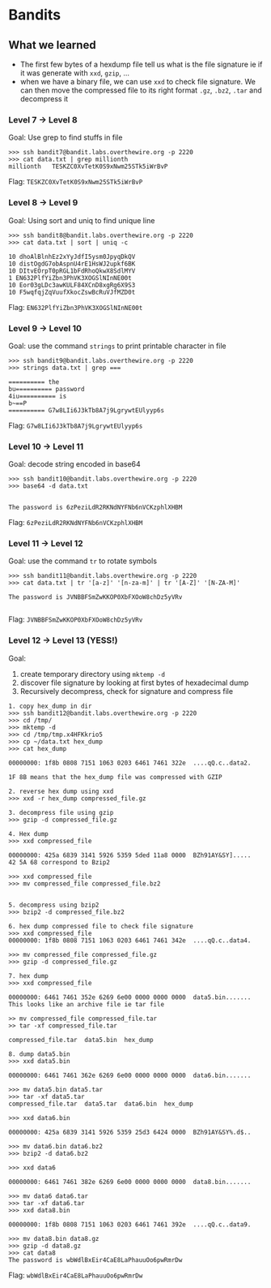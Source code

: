 # Bandits 


## What we learned

- The first few bytes of a hexdump file tell us what is the file signature 
  ie if it was generate with `xxd`, `gzip`, ...
- when we have a binary file, we can use `xxd` to check file signature. We can 
  then move the compressed file to its right format `.gz`, `.bz2`, `.tar` 
  and decompress it



### Level 7 -> Level 8

Goal: Use grep to find stuffs in file

```
>>> ssh bandit7@bandit.labs.overthewire.org -p 2220
>>> cat data.txt | grep millionth
millionth	TESKZC0XvTetK0S9xNwm25STk5iWrBvP

```

Flag: `TESKZC0XvTetK0S9xNwm25STk5iWrBvP`


### Level 8 -> Level 9


Goal: Using sort and uniq to find unique line

```
>>> ssh bandit8@bandit.labs.overthewire.org -p 2220
>>> cat data.txt | sort | uniq -c

10 dhoAlBlnhEz2xYyJdfI5ysm0JpyqDkQV
10 distOgdG7obAspnU4rE1HsWJ2upkf6BK
10 DItvEOrpT0pRGL1bFdRhoQkwX8SdlMYV
1 EN632PlfYiZbn3PhVK3XOGSlNInNE00t
10 Eor03gLDc3awKULF84XCnD8xgRg6X9S3
10 F5wqfqjZqVuufXkocZswBcRuVJfMZD0t

```

Flag: `EN632PlfYiZbn3PhVK3XOGSlNInNE00t`


### Level 9 -> Level 10

Goal: use the command `strings` to print printable character in file

```
>>> ssh bandit9@bandit.labs.overthewire.org -p 2220
>>> strings data.txt | grep ===

========== the
bu========== password
4iu========== is
b~==P
========== G7w8LIi6J3kTb8A7j9LgrywtEUlyyp6s

```

Flag: `G7w8LIi6J3kTb8A7j9LgrywtEUlyyp6s`


### Level 10 -> Level 11


Goal: decode string encoded in base64


```
>>> ssh bandit10@bandit.labs.overthewire.org -p 2220
>>> base64 -d data.txt


The password is 6zPeziLdR2RKNdNYFNb6nVCKzphlXHBM
```

Flag: `6zPeziLdR2RKNdNYFNb6nVCKzphlXHBM`


### Level 11 -> Level 12


Goal: use the command `tr` to rotate symbols


```
>>> ssh bandit11@bandit.labs.overthewire.org -p 2220
>>> cat data.txt | tr '[a-z]' '[n-za-m]' | tr '[A-Z]' '[N-ZA-M]'

The password is JVNBBFSmZwKKOP0XbFXOoW8chDz5yVRv


```

Flag: `JVNBBFSmZwKKOP0XbFXOoW8chDz5yVRv`


### Level 12 -> Level 13 (YESS!)


Goal: 

1. create temporary directory using `mktemp -d`
2. discover file signature by looking at first bytes of hexadecimal dump
3. Recursively decompress, check for signature and compress file 



```
1. copy hex_dump in dir
>>> ssh bandit12@bandit.labs.overthewire.org -p 2220
>>> cd /tmp/
>>> mktemp -d
>>> cd /tmp/tmp.x4HFKkrio5
>>> cp ~/data.txt hex_dump
>>> cat hex_dump

00000000: 1f8b 0808 7151 1063 0203 6461 7461 322e  ....qQ.c..data2.

1F 8B means that the hex_dump file was compressed with GZIP

2. reverse hex dump using xxd
>>> xxd -r hex_dump compressed_file.gz

3. decompress file using gzip
>>> gzip -d compressed_file.gz

4. Hex dump
>>> xxd compressed_file 

00000000: 425a 6839 3141 5926 5359 5ded 11a8 0000  BZh91AY&SY].....
42 5A 68 correspond to Bzip2

>>> xxd compressed_file 
>>> mv compressed_file compressed_file.bz2


5. decompress using bzip2
>>> bzip2 -d compressed_file.bz2

6. hex dump compressed file to check file signature
>>> xxd compressed_file
00000000: 1f8b 0808 7151 1063 0203 6461 7461 342e  ....qQ.c..data4.

>>> mv compressed_file compressed_file.gz
>>> gzip -d compressed_file.gz

7. hex dump
>>> xxd compressed_file

00000000: 6461 7461 352e 6269 6e00 0000 0000 0000  data5.bin.......
This looks like an archive file ie tar file

>> mv compressed_file compressed_file.tar
>> tar -xf compressed_file.tar

compressed_file.tar  data5.bin  hex_dump

8. dump data5.bin
>>> xxd data5.bin

00000000: 6461 7461 362e 6269 6e00 0000 0000 0000  data6.bin.......

>>> mv data5.bin data5.tar
>>> tar -xf data5.tar
compressed_file.tar  data5.tar  data6.bin  hex_dump 

>>> xxd data6.bin

00000000: 425a 6839 3141 5926 5359 25d3 6424 0000  BZh91AY&SY%.d$..

>>> mv data6.bin data6.bz2
>>> bzip2 -d data6.bz2

>>> xxd data6

00000000: 6461 7461 382e 6269 6e00 0000 0000 0000  data8.bin.......

>>> mv data6 data6.tar
>>> tar -xf data6.tar 
>>> xxd data8.bin

00000000: 1f8b 0808 7151 1063 0203 6461 7461 392e  ....qQ.c..data9.

>>> mv data8.bin data8.gz
>>> gzip -d data8.gz 
>>> cat data8 
The password is wbWdlBxEir4CaE8LaPhauuOo6pwRmrDw

```

Flag: `wbWdlBxEir4CaE8LaPhauuOo6pwRmrDw`

